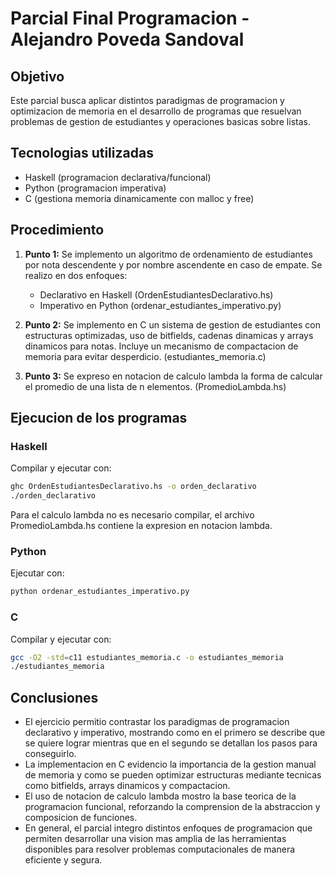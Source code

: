 # Parcial Final Programacion - Alejandro Poveda Sandoval

## Objetivo
Este parcial busca aplicar distintos paradigmas de programacion y optimizacion de memoria en el desarrollo de programas que resuelvan problemas de gestion de estudiantes y operaciones basicas sobre listas.

## Tecnologias utilizadas
- Haskell (programacion declarativa/funcional)
- Python (programacion imperativa)
- C (gestiona memoria dinamicamente con malloc y free)

## Procedimiento
1. **Punto 1:** Se implemento un algoritmo de ordenamiento de estudiantes por nota descendente y por nombre ascendente en caso de empate. Se realizo en dos enfoques:
   - Declarativo en Haskell (OrdenEstudiantesDeclarativo.hs)
   - Imperativo en Python (ordenar_estudiantes_imperativo.py)

2. **Punto 2:** Se implemento en C un sistema de gestion de estudiantes con estructuras optimizadas, uso de bitfields, cadenas dinamicas y arrays dinamicos para notas. Incluye un mecanismo de compactacion de memoria para evitar desperdicio. (estudiantes_memoria.c)

3. **Punto 3:** Se expreso en notacion de calculo lambda la forma de calcular el promedio de una lista de n elementos. (PromedioLambda.hs)

## Ejecucion de los programas

### Haskell
Compilar y ejecutar con:
```bash
ghc OrdenEstudiantesDeclarativo.hs -o orden_declarativo
./orden_declarativo
```

Para el calculo lambda no es necesario compilar, el archivo PromedioLambda.hs contiene la expresion en notacion lambda.

### Python
Ejecutar con:
```bash
python ordenar_estudiantes_imperativo.py
```

### C
Compilar y ejecutar con:
```bash
gcc -O2 -std=c11 estudiantes_memoria.c -o estudiantes_memoria
./estudiantes_memoria
```

## Conclusiones
- El ejercicio permitio contrastar los paradigmas de programacion declarativo y imperativo, mostrando como en el primero se describe que se quiere lograr mientras que en el segundo se detallan los pasos para conseguirlo.
- La implementacion en C evidencio la importancia de la gestion manual de memoria y como se pueden optimizar estructuras mediante tecnicas como bitfields, arrays dinamicos y compactacion.
- El uso de notacion de calculo lambda mostro la base teorica de la programacion funcional, reforzando la comprension de la abstraccion y composicion de funciones.
- En general, el parcial integro distintos enfoques de programacion que permiten desarrollar una vision mas amplia de las herramientas disponibles para resolver problemas computacionales de manera eficiente y segura.
